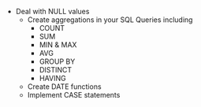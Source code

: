 
- Deal with NULL values
   - Create aggregations in your SQL Queries including
     - COUNT
     - SUM
      - MIN & MAX
      -  AVG
      -  GROUP BY
      -  DISTINCT
       - HAVING
   - Create DATE functions
   - Implement CASE statements
